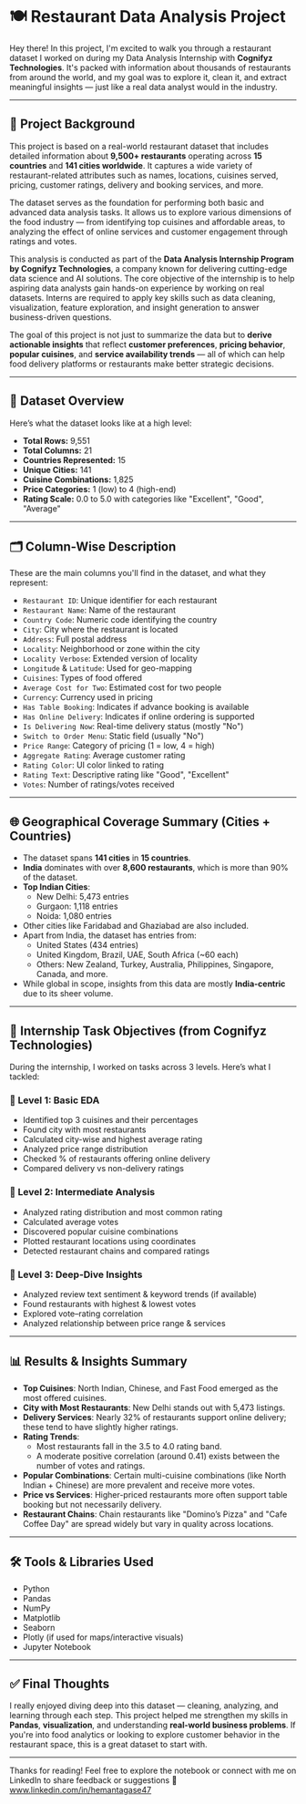 
# 🍽️ Restaurant Data Analysis Project

Hey there! In this project, I'm excited to walk you through a restaurant dataset I worked on during my Data Analysis Internship with **Cognifyz Technologies**. It's packed with information about thousands of restaurants from around the world, and my goal was to explore it, clean it, and extract meaningful insights — just like a real data analyst would in the industry.

---

## 📘 Project Background

This project is based on a real-world restaurant dataset that includes detailed information about **9,500+ restaurants** operating across **15 countries** and **141 cities worldwide**. It captures a wide variety of restaurant-related attributes such as names, locations, cuisines served, pricing, customer ratings, delivery and booking services, and more.

The dataset serves as the foundation for performing both basic and advanced data analysis tasks. It allows us to explore various dimensions of the food industry — from identifying top cuisines and affordable areas, to analyzing the effect of online services and customer engagement through ratings and votes.

This analysis is conducted as part of the **Data Analysis Internship Program by Cognifyz Technologies**, a company known for delivering cutting-edge data science and AI solutions. The core objective of the internship is to help aspiring data analysts gain hands-on experience by working on real datasets. Interns are required to apply key skills such as data cleaning, visualization, feature exploration, and insight generation to answer business-driven questions.

The goal of this project is not just to summarize the data but to **derive actionable insights** that reflect **customer preferences**, **pricing behavior**, **popular cuisines**, and **service availability trends** — all of which can help food delivery platforms or restaurants make better strategic decisions.

---

## 🧾 Dataset Overview

Here’s what the dataset looks like at a high level:

- **Total Rows:** 9,551  
- **Total Columns:** 21  
- **Countries Represented:** 15  
- **Unique Cities:** 141  
- **Cuisine Combinations:** 1,825  
- **Price Categories:** 1 (low) to 4 (high-end)  
- **Rating Scale:** 0.0 to 5.0 with categories like "Excellent", "Good", "Average"

---

## 🗂️ Column-Wise Description

These are the main columns you'll find in the dataset, and what they represent:

- `Restaurant ID`: Unique identifier for each restaurant
- `Restaurant Name`: Name of the restaurant
- `Country Code`: Numeric code identifying the country
- `City`: City where the restaurant is located
- `Address`: Full postal address
- `Locality`: Neighborhood or zone within the city
- `Locality Verbose`: Extended version of locality
- `Longitude` & `Latitude`: Used for geo-mapping
- `Cuisines`: Types of food offered
- `Average Cost for Two`: Estimated cost for two people
- `Currency`: Currency used in pricing
- `Has Table Booking`: Indicates if advance booking is available
- `Has Online Delivery`: Indicates if online ordering is supported
- `Is Delivering Now`: Real-time delivery status (mostly "No")
- `Switch to Order Menu`: Static field (usually "No")
- `Price Range`: Category of pricing (1 = low, 4 = high)
- `Aggregate Rating`: Average customer rating
- `Rating Color`: UI color linked to rating
- `Rating Text`: Descriptive rating like "Good", "Excellent"
- `Votes`: Number of ratings/votes received

---

## 🌐 Geographical Coverage Summary (Cities + Countries)

- The dataset spans **141 cities** in **15 countries**.
- **India** dominates with over **8,600 restaurants**, which is more than 90% of the dataset.
- **Top Indian Cities**:
  - New Delhi: 5,473 entries
  - Gurgaon: 1,118 entries
  - Noida: 1,080 entries
- Other cities like Faridabad and Ghaziabad are also included.
- Apart from India, the dataset has entries from:
  - United States (434 entries)
  - United Kingdom, Brazil, UAE, South Africa (~60 each)
  - Others: New Zealand, Turkey, Australia, Philippines, Singapore, Canada, and more.
- While global in scope, insights from this data are mostly **India-centric** due to its sheer volume.

---

## 🎯 Internship Task Objectives (from Cognifyz Technologies)

During the internship, I worked on tasks across 3 levels. Here’s what I tackled:

### 🔹 Level 1: Basic EDA
- Identified top 3 cuisines and their percentages
- Found city with most restaurants
- Calculated city-wise and highest average rating
- Analyzed price range distribution
- Checked % of restaurants offering online delivery
- Compared delivery vs non-delivery ratings

### 🔸 Level 2: Intermediate Analysis
- Analyzed rating distribution and most common rating
- Calculated average votes
- Discovered popular cuisine combinations
- Plotted restaurant locations using coordinates
- Detected restaurant chains and compared ratings

### 🔺 Level 3: Deep-Dive Insights
- Analyzed review text sentiment & keyword trends (if available)
- Found restaurants with highest & lowest votes
- Explored vote–rating correlation
- Analyzed relationship between price range & services

---

## 📊 Results & Insights Summary

- **Top Cuisines**: North Indian, Chinese, and Fast Food emerged as the most offered cuisines.
- **City with Most Restaurants**: New Delhi stands out with 5,473 listings.
- **Delivery Services**: Nearly 32% of restaurants support online delivery; these tend to have slightly higher ratings.
- **Rating Trends**:
  - Most restaurants fall in the 3.5 to 4.0 rating band.
  - A moderate positive correlation (around 0.41) exists between the number of votes and ratings.
- **Popular Combinations**: Certain multi-cuisine combinations (like North Indian + Chinese) are more prevalent and receive more votes.
- **Price vs Services**: Higher-priced restaurants more often support table booking but not necessarily delivery.
- **Restaurant Chains**: Chain restaurants like "Domino’s Pizza" and "Cafe Coffee Day" are spread widely but vary in quality across locations.

---

## 🛠 Tools & Libraries Used

- Python
- Pandas
- NumPy
- Matplotlib
- Seaborn
- Plotly (if used for maps/interactive visuals)
- Jupyter Notebook

---


## ✅ Final Thoughts

I really enjoyed diving deep into this dataset — cleaning, analyzing, and learning through each step. This project helped me strengthen my skills in **Pandas**, **visualization**, and understanding **real-world business problems**. If you're into food analytics or looking to explore customer behavior in the restaurant space, this is a great dataset to start with.

---

Thanks for reading! Feel free to explore the notebook or connect with me on LinkedIn to share feedback or suggestions 🚀
www.linkedin.com/in/hemantagase47
